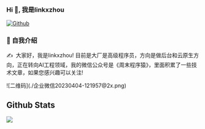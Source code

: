 ### Hi 👋, 我是linkxzhou 

[![Github](https://img.shields.io/badge/-Github-000?style=flat&logo=Github&logoColor=white)](https://github.com/linkxzhou)

### 🙋 自我介绍  
<p>✍️&nbsp;&nbsp;大家好，我是linkxzhou! 目前是大厂是高级程序员，方向是做后台和云原生方向，正在转向AI工程领域，我的微信公众号是《周末程序猿》，里面积累了一些技术文章，如果您感兴趣可以关注!</p> 
![二维码](./企业微信20230404-121957@2x.png)

## Github Stats  
<!-- GitHub数据统计 -->
<img src="https://github-readme-stats.vercel.app/api?username=linkxzhou&show_icons=true&hide_border=true" />

